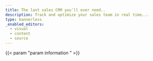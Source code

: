 ```yaml
---
title: The last sales CRM you'll ever need..
description: Track and optimize your sales team in real time...
type: bannerless
_enabled_editors:
  - visual
  - content
  - source
---
```

{{< param "param information " >}}